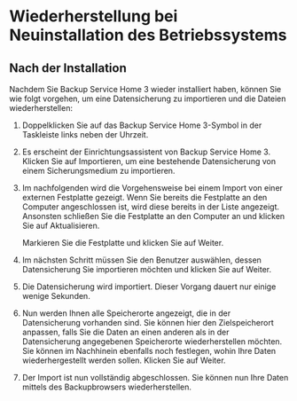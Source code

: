 # Wiederherstellung bei Neuinstallation des Betriebssystems

## Nach der Installation

Nachdem Sie Backup Service Home 3 wieder installiert haben, können Sie wie folgt vorgehen, um eine Datensicherung zu importieren und die Dateien wiederherstellen:

1. Doppelklicken Sie auf das Backup Service Home 3-Symbol in der Taskleiste links neben der Uhrzeit.

1. Es erscheint der Einrichtungsassistent von Backup Service Home 3. Klicken Sie auf Importieren, um eine bestehende Datensicherung von einem Sicherungsmedium zu importieren.

1. Im nachfolgenden wird die Vorgehensweise bei einem Import von einer externen Festplatte gezeigt. Wenn Sie bereits die Festplatte an den Computer angeschlossen ist, wird diese bereits in der Liste angezeigt. Ansonsten schließen Sie die Festplatte an den Computer an und klicken Sie auf Aktualisieren.

    Markieren Sie die Festplatte und klicken Sie auf Weiter.

1. Im nächsten Schritt müssen Sie den Benutzer auswählen, dessen Datensicherung Sie importieren möchten und klicken Sie auf Weiter.

1. Die Datensicherung wird importiert. Dieser Vorgang dauert nur einige wenige Sekunden.

1. Nun werden Ihnen alle Speicherorte angezeigt, die in der Datensicherung vorhanden sind. Sie können hier den Zielspeicherort anpassen, falls Sie die Daten an einen anderen als in der Datensicherung angegebenen Speicherorte wiederherstellen möchten. Sie können im Nachhinein ebenfalls noch festlegen, wohin Ihre Daten wiederhergestellt werden sollen. Klicken Sie auf Weiter.

1. Der Import ist nun vollständig abgeschlossen. Sie können nun Ihre Daten mittels des Backupbrowsers wiederherstellen.
